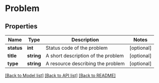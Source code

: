 # Problem

## Properties
Name | Type | Description | Notes
------------ | ------------- | ------------- | -------------
**status** | **int** | Status code of the problem | [optional] 
**title** | **string** | A short description of the problem | [optional] 
**type** | **string** | A resource describing the problem | [optional] 

[[Back to Model list]](../../README.md#documentation-for-models) [[Back to API list]](../../README.md#documentation-for-api-endpoints) [[Back to README]](../../README.md)

